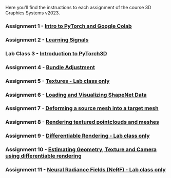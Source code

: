 Here you'll find the instructions to each assignment of the course 3D Graphics Systems v2023.

### Assignment 1 - [Intro to PyTorch and Google Colab](assignment1.md)

### Assignment 2 - [Learning Signals](assignment2.md)

### Lab Class 3 - [Introduction to PyTorch3D](labclass2.md)

### Assignment 4 - [Bundle Adjustment](x_assignment3.md)

### Assignment 5 - [Textures - Lab class only](x_assignment4.md)

### Assignment 6 - [Loading and Visualizing ShapeNet Data](x_assignment5.md)

### Assignment 7 - [Deforming a source mesh into a target mesh](x_assignment6.md)

### Assignment 8 - [Rendering textured pointclouds and meshes](x_assignment7.md)

### Assignment 9 - [Differentiable Rendering - Lab class only](x_assignment8.md)

### Assignment 10 - [Estimating Geometry, Texture and Camera using differentiable rendering](x_assignment9.md)

### Assignment 11 - [Neural Radiance Fields (NeRF) - Lab class only](x_assignment10.md)
